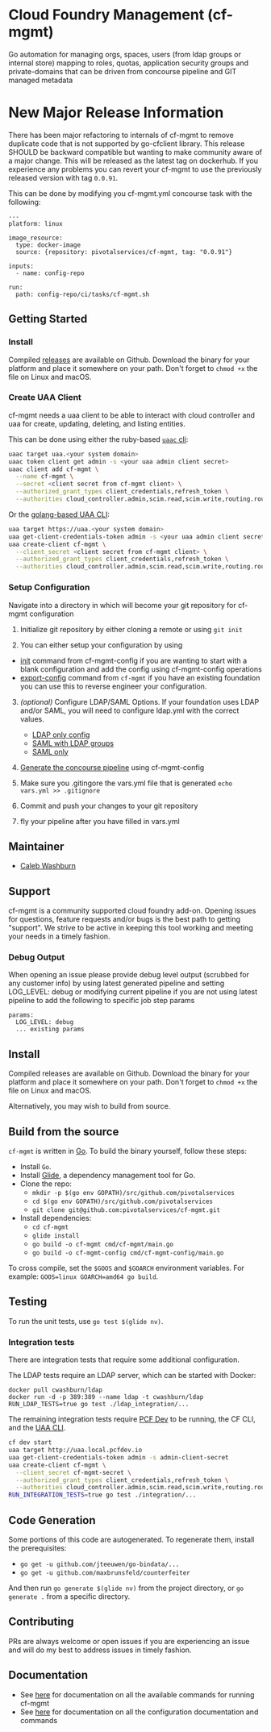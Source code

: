 # Cloud Foundry Management (cf-mgmt)

Go automation for managing orgs, spaces, users (from ldap groups or internal store) mapping to roles, quotas, application security groups and private-domains that can be driven from concourse pipeline and GIT managed metadata

# New Major Release Information
There has been major refactoring to internals of cf-mgmt to remove duplicate code that is not supported by go-cfclient library.  This release SHOULD be backward compatible but wanting to make community aware of a major change.  This will be released as the latest tag on dockerhub.  If you experience any problems you can revert your cf-mgmt to use the previously released version with tag `0.0.91`.

This can be done by modifying you cf-mgmt.yml concourse task with the following:

```
---
platform: linux

image_resource:
  type: docker-image
  source: {repository: pivotalservices/cf-mgmt, tag: "0.0.91"}

inputs:
  - name: config-repo

run:
  path: config-repo/ci/tasks/cf-mgmt.sh
```

## Getting Started

### Install

Compiled [releases](https://github.com/pivotalservices/cf-mgmt/releases) are available on Github.
Download the binary for your platform and place it somewhere on your path.
Don't forget to `chmod +x` the file on Linux and macOS.

### Create UAA Client

cf-mgmt needs a uaa client to be able to interact with cloud controller and uaa for create, updating, deleting, and listing entities.

This can be done using either the ruby-based [`uaac` cli](https://github.com/cloudfoundry/cf-uaac):

```sh
uaac target uaa.<your system domain>
uaac token client get admin -s <your uaa admin client secret>
uaac client add cf-mgmt \
  --name cf-mgmt \
  --secret <client secret from cf-mgmt client> \
  --authorized_grant_types client_credentials,refresh_token \
  --authorities cloud_controller.admin,scim.read,scim.write,routing.router_groups.read
```

Or the [golang-based UAA CLI](https://github.com/cloudfoundry-incubator/uaa-cli):

```sh
uaa target https://uaa.<your system domain>
uaa get-client-credentials-token admin -s <your uaa admin client secret>
uaa create-client cf-mgmt \
  --client_secret <client secret from cf-mgmt client> \
  --authorized_grant_types client_credentials,refresh_token \
  --authorities cloud_controller.admin,scim.read,scim.write,routing.router_groups.read
```

### Setup Configuration

Navigate into a directory in which will become your git repository for cf-mgmt configuration

1. Initialize git repository by either cloning a remote or using `git init`

2. You can either setup your configuration by using
  - [init](docs/config/init/README.md) command from cf-mgmt-config if you are wanting to start with a blank configuration and add the config using cf-mgmt-config operations
  - [export-config](docs/export-config/README.md) command from `cf-mgmt` if you have an existing foundation you can use this to reverse engineer your configuration.

3. *(optional)* Configure LDAP/SAML Options. If your foundation uses LDAP and/or SAML, you will need to configure ldap.yml with the correct values.
	- [LDAP only config](docs/config/README.md#ldap-configuration)
	- [SAML with LDAP groups](docs/config/README.md#saml-configuration-with-ldap-group-lookups)
	- [SAML only](docs/config/README.md#saml-configuration)

4. [Generate the concourse pipeline](docs/config/generate-concourse-pipeline/README.md) using cf-mgmt-config

5. Make sure you .gitingore the vars.yml file that is generated `echo vars.yml >> .gitignore`

6. Commit and push your changes to your git repository

7. fly your pipeline after you have filled in vars.yml

## Maintainer

* [Caleb Washburn](https://github.com/calebwashburn)

## Support

cf-mgmt is a community supported cloud foundry add-on.  Opening issues for questions, feature requests and/or bugs is the best path to getting "support".  We strive to be active in keeping this tool working and meeting your needs in a timely fashion.

### Debug Output
When opening an issue please provide debug level output (scrubbed for any customer info) by using latest generated pipeline and setting LOG_LEVEL: debug or modifying current pipeline if you are not using latest pipeline to add the following to specific job step params

```
params:
  LOG_LEVEL: debug
  ... existing params
```

## Install

Compiled releases are available on Github.
Download the binary for your platform and place it somewhere on your path.
Don't forget to `chmod +x` the file on Linux and macOS.

Alternatively, you may wish to build from source.

## Build from the source

`cf-mgmt` is written in [Go](https://golang.org/).
To build the binary yourself, follow these steps:

* Install `Go`.
* Install [Glide](https://github.com/Masterminds/glide), a dependency management tool for Go.
* Clone the repo:
  - `mkdir -p $(go env GOPATH)/src/github.com/pivotalservices`
  - `cd $(go env GOPATH)/src/github.com/pivotalservices`
  - `git clone git@github.com:pivotalservices/cf-mgmt.git`
* Install dependencies:
  - `cd cf-mgmt`
  - `glide install`
  - `go build -o cf-mgmt cmd/cf-mgmt/main.go`
  - `go build -o cf-mgmt-config cmd/cf-mgmt-config/main.go`

To cross compile, set the `$GOOS` and `$GOARCH` environment variables.
For example: `GOOS=linux GOARCH=amd64 go build`.

## Testing

To run the unit tests, use `go test $(glide nv)`.

### Integration tests

There are integration tests that require some additional configuration.

The LDAP tests require an LDAP server, which can be started with Docker:

```
docker pull cwashburn/ldap
docker run -d -p 389:389 --name ldap -t cwashburn/ldap
RUN_LDAP_TESTS=true go test ./ldap_integration/...
```

The remaining integration tests require [PCF Dev](https://pivotal.io/pcf-dev)
to be running, the CF CLI, and the [UAA CLI](https://github.com/cloudfoundry-incubator/uaa-cli).

```sh
cf dev start
uaa target http://uaa.local.pcfdev.io
uaa get-client-credentials-token admin -s admin-client-secret
uaa create-client cf-mgmt \
  --client_secret cf-mgmt-secret \
  --authorized_grant_types client_credentials,refresh_token \
  --authorities cloud_controller.admin,scim.read,scim.write,routing.router_groups.read
RUN_INTEGRATION_TESTS=true go test ./integration/...
```

## Code Generation

Some portions of this code are autogenerated.  To regenerate them, install the prerequisites:

- `go get -u github.com/jteeuwen/go-bindata/...`
- `go get -u github.com/maxbrunsfeld/counterfeiter`

And then run `go generate $(glide nv)` from the project directory, or `go generate .`
from a specific directory.

## Contributing

PRs are always welcome or open issues if you are experiencing an issue and will do my best to address issues in timely fashion.

## Documentation

- See [here](docs/README.md) for documentation on all the available commands for running cf-mgmt
- See [here](docs/config/README.md) for documentation on all the configuration documentation and commands
